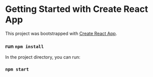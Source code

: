# Getting Started with Create React App

This project was bootstrapped with [Create React App](https://github.com/facebook/create-react-app).

### run `npm install`
In the project directory, you can run:

### `npm start`

